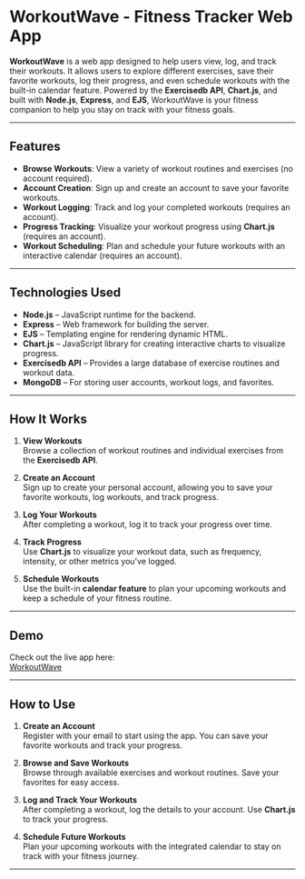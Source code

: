 # WorkoutWave - Fitness Tracker Web App

**WorkoutWave** is a web app designed to help users view, log, and track their workouts. It allows users to explore different exercises, save their favorite workouts, log their progress, and even schedule workouts with the built-in calendar feature. Powered by the **Exercisedb API**, **Chart.js**, and built with **Node.js**, **Express**, and **EJS**, WorkoutWave is your fitness companion to help you stay on track with your fitness goals.

---

## Features

- **Browse Workouts**: View a variety of workout routines and exercises (no account required).
- **Account Creation**: Sign up and create an account to save your favorite workouts.
- **Workout Logging**: Track and log your completed workouts (requires an account).
- **Progress Tracking**: Visualize your workout progress using **Chart.js** (requires an account).
- **Workout Scheduling**: Plan and schedule your future workouts with an interactive calendar (requires an account).
  
---

## Technologies Used

- **Node.js** – JavaScript runtime for the backend.
- **Express** – Web framework for building the server.
- **EJS** – Templating engine for rendering dynamic HTML.
- **Chart.js** – JavaScript library for creating interactive charts to visualize progress.
- **Exercisedb API** – Provides a large database of exercise routines and workout data.
- **MongoDB** – For storing user accounts, workout logs, and favorites.

---

## How It Works

1. **View Workouts**  
   Browse a collection of workout routines and individual exercises from the **Exercisedb API**.

2. **Create an Account**  
   Sign up to create your personal account, allowing you to save your favorite workouts, log workouts, and track progress.

3. **Log Your Workouts**  
   After completing a workout, log it to track your progress over time.

4. **Track Progress**  
   Use **Chart.js** to visualize your workout data, such as frequency, intensity, or other metrics you've logged.

5. **Schedule Workouts**  
   Use the built-in **calendar feature** to plan your upcoming workouts and keep a schedule of your fitness routine.

---

## Demo

Check out the live app here:  
[WorkoutWave](https://workout-wave.onrender.com)

---

## How to Use

1. **Create an Account**  
   Register with your email to start using the app. You can save your favorite workouts and track your progress.

2. **Browse and Save Workouts**  
   Browse through available exercises and workout routines. Save your favorites for easy access.

3. **Log and Track Your Workouts**  
   After completing a workout, log the details to your account. Use **Chart.js** to track your progress.

4. **Schedule Future Workouts**  
   Plan your upcoming workouts with the integrated calendar to stay on track with your fitness journey.

---
